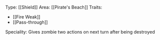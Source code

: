 Type: [[Shield]]
Area: [[Pirate's Beach]]
Traits:
 - [[Fire Weak]]
 - [[Pass-through]]

Speciality: Gives zombie two actions on next turn after being destroyed